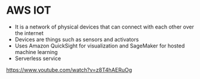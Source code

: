 
# AWS IOT
- It is a network of physical devices that can connect with each other over the internet
- Devices are things such as sensors and activators
- Uses Amazon QuickSight for visualization and SageMaker for hosted machine learning
- Serverless service

https://www.youtube.com/watch?v=z8T4hAERuOg